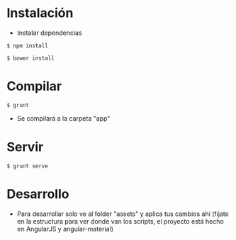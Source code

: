 # Instalación

- Instalar dependencias

`$ npm install`

`$ bower install`

# Compilar

`$ grunt`

- Se compilará a la carpeta "app"

# Servir

`$ grunt serve`

# Desarrollo

- Para desarrollar solo ve al folder "assets" y aplica tus cambios ahí (fijate en la estructura para ver donde van los scripts, el proyecto está hecho en AngularJS y angular-material)